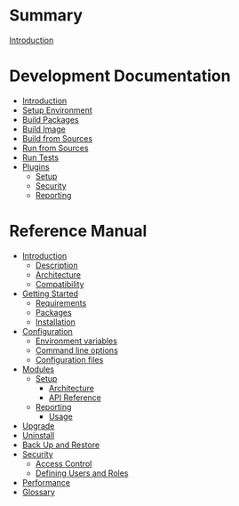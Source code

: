 # Summary

[Introduction](README.md)

# Development Documentation

- [Introduction](dev/README.md)
- [Setup Environment](dev/setup.md)
- [Build Packages](dev/build-packages.md)
- [Build Image](dev/build-image.md)
- [Build from Sources](dev/build-sources.md)
- [Run from Sources](dev/run-sources.md)
- [Run Tests](dev/run-tests.md)
- [Plugins]()
  - [Setup](dev/plugins/setup.md)
  - [Security](dev/plugins/security.md)
  - [Reporting](dev/plugins/reporting.md)

# Reference Manual
- [Introduction]()
  - [Description](ref/description.md)
  - [Architecture](ref/architecture.md)
  - [Compatibility](ref/compatibility.md)
- [Getting Started]()
  - [Requirements](ref/getting-started/requirements.md)
  - [Packages](ref/getting-started/packages.md)
  - [Installation](ref/getting-started/installation.md)
- [Configuration]()
  - [Environment variables]()
  - [Command line options]()
  - [Configuration files](ref/configuration/configuration-files.md)
- [Modules]()
  - [Setup](ref/modules/setup/index.md)
    - [Architecture](ref/modules/setup/architecture.md)
    - [API Reference]()
  - [Reporting](ref/modules/reporting/index.md)
    - [Usage](ref/modules/reporting/usage.md)
- [Upgrade](ref/upgrade.md)
- [Uninstall](ref/uninstall.md)
- [Back Up and Restore](ref/backup-restore.md)
- [Security]()
  - [Access Control](ref/security/access-control.md)
  - [Defining Users and Roles](ref/security/defining-users-and-roles.md)
- [Performance]()
- [Glossary]()
